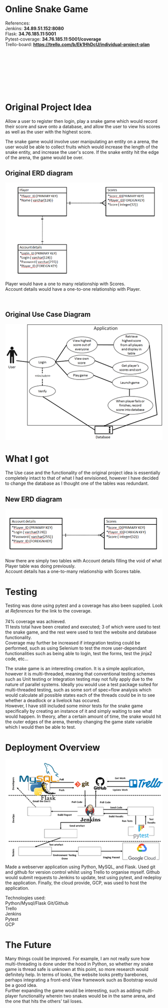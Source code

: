 # Online Snake Game

References:  
Jenkins: **34.89.51.152:8080**  
Flask: **34.76.185.11:5001**  
Pytest-coverage: **34.76.185.11:5001/coverage**  
Trello-board: **https://trello.com/b/Ek1HhDcU/individual-project-plan**  
<br><br><br><br><br><br><br><br>


# Original Project Idea
Allow a user to register then login, play a snake game which would record their score and save onto a database, and allow the user to view his scores as well as the user with the highest score.

The snake game would involve user manipulating an entity on a arena, the user would be able to collect fruits which would increase the length of the snake entity, and increase the user's score. If the snake entity hit the edge of the arena, the game would be over.

## Original ERD diagram
![ERD diagram](/images/ERD.png)
Player would have a one to many relationship with Scores.  
Account details would have a one-to-one relationship with Player.

<br>

## Original Use Case Diagram
![use case diagram](/images/UseCase.png)

# What I got
The Use case and the functionality of the original project idea is essentially completely intact to that of what I had envisioned, however I have decided to change the database as I thought one of the tables was redundant.

## New ERD diagram
![ERD new diagram](/images/ERDnew.png)
Now there are simply two tables with Account details filling the void of what Player table was doing previously.  
Account details has a one-to-many relationship with Scores table.

# Testing
Testing was done using pytest and a coverage has also been supplied. Look at *References* for the link to the coverage.  
<br>
74% coverage was achieved.  
11 tests total have been created and executed; 3 of which were used to test the snake game, and the rest were used to test the website and database functionality.  
Coverage may further be increased if integration testing could be performed, such as using Selenium to test the more user-dependant functionalities such as being able to login, test the forms, test the jinja2 code, etc...  

The snake game is an interesting creation. It is a simple application, however it is multi-threaded, meaning that conventional testing schemes such as Unit testing or Integration testing may not fully apply due to the nature of parallel systems. Ideally you would use a test package suited for multi-threaded testing, such as some sort of spec=flow analysis which would calculate all possible states each of the threads could be in to see whether a deadlock or a livelock has occured.  
However, I have still included some minor tests for the snake game specifically by creating an instance of it and simply waiting to see what would happen. In theory, after a certain amount of time, the snake would hit the outer edges of the arena, thereby changing the game state variable which I would then be able to test.

# Deployment Overview
![techs used](/images/tech.png)
Made a webserver application using Python, MySQL, and Flask. Used git and github for version control whilst using Trello to organise myself. Github would submit requests to Jenkins to update, test using pytest, and redeploy the application. Finally, the cloud provide, GCP, was used to host the application.

Technologies used:  
Python/Mysql/Flask
Git/Github  
Trello  
Jenkins  
Pytest  
GCP  

# The Future
Many things could be improved. For example, I am not really sure how multi-threading is done under the hood in Python, so whether my snake game is thread safe is unknown at this point, so more research would definitely help. In terms of looks, the website looks pretty barebones, perhaps integrating a front-end View framework such as Bootstrap would be a good idea.  
Further expanding the game would be interesting, such as adding multi-player functionality wherein two snakes would be in the same arena, and the one that hits the others' tail loses. 


